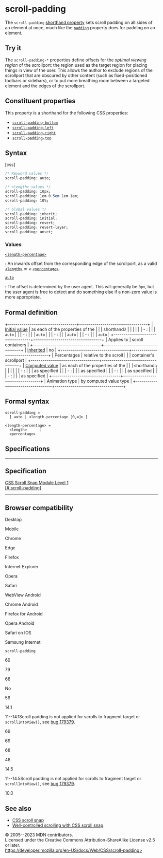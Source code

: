 scroll-padding
==============

The `scroll-padding` [shorthand property](shorthand_properties.md) sets
scroll padding on all sides of an element at once, much like the
[`padding`](padding.md) property does for padding on an element.

Try it
------

The `scroll-padding-*` properties define offsets for the *optimal
viewing region* of the scrollport: the region used as the target region
for placing things in view of the user. This allows the author to
exclude regions of the scrollport that are obscured by other content
(such as fixed-positioned toolbars or sidebars), or to put more
breathing room between a targeted element and the edges of the
scrollport.

Constituent properties
----------------------

This property is a shorthand for the following CSS properties:

- [`scroll-padding-bottom`](scroll-padding-bottom.md)
- [`scroll-padding-left`](scroll-padding-left.md)
- [`scroll-padding-right`](scroll-padding-right.md)
- [`scroll-padding-top`](scroll-padding-top.md)

Syntax
------

[css]

```css
/* Keyword values */
scroll-padding: auto;

/* <length> values */
scroll-padding: 10px;
scroll-padding: 1em 0.5em 1em 1em;
scroll-padding: 10%;

/* Global values */
scroll-padding: inherit;
scroll-padding: initial;
scroll-padding: revert;
scroll-padding: revert-layer;
scroll-padding: unset;
```

### Values

[`<length-percentage>`](length-percentage.md)

:   An inwards offset from the corresponding edge of the scrollport, as
    a valid [`<length>`](length.md) or a [`<percentage>`](percentage.md).

[`auto`](#auto)

:   The offset is determined by the user agent. This will generally be
    `0px`, but the user agent is free to detect and do something else if
    a non-zero value is more appropriate.

Formal definition
-----------------

+-----------------------------------+-----------------------------------+
| [Initial value](initial_value.md)    | as each of the properties of the  |
|                                   | shorthand:\                       |
|                                   |                                   |
|                                   | -   [](scroll-padding-bottom.md): |
|                                   |     `auto`                        |
|                                   | -   [](scroll-padding-left.md): |
|                                   |     `auto`                        |
|                                   | -   [](scroll-padding-right.md): |
|                                   |     `auto`                        |
|                                   | -   [](scroll-padding-top.md): |
|                                   |     `auto`                        |
+-----------------------------------+-----------------------------------+
| Applies to                        | scroll containers                 |
+-----------------------------------+-----------------------------------+
| [Inherited](inheritance.md)          | no                                |
+-----------------------------------+-----------------------------------+
| Percentages                       | relative to the scroll            |
|                                   | container\'s scrollport           |
+-----------------------------------+-----------------------------------+
| [Computed value](computed_value.md)  | as each of the properties of the  |
|                                   | shorthand:\                       |
|                                   |                                   |
|                                   | -   [](scroll-padding-bottom.md): |
|                                   |     as specified                  |
|                                   | -   [](scroll-padding-left.md): |
|                                   |     as specified                  |
|                                   | -   [](scroll-padding-right.md): |
|                                   |     as specified                  |
|                                   | -   [](scroll-padding-top.md): |
|                                   |     as specified                  |
+-----------------------------------+-----------------------------------+
| Animation type                    | by computed value type            |
+-----------------------------------+-----------------------------------+

Formal syntax
-------------

```
scroll-padding = 
  [ auto | <length-percentage [0,∞]> ]  

<length-percentage> = 
  <length>      |
  <percentage>  
```

Specifications
--------------

  ------------------------------------------------------------------------------------

Specification
  ------------------------------------------------------------------------------------

  [CSS Scroll Snap Module Level 1\
  [\#
  scroll-padding]](https://drafts.csswg.org/css-scroll-snap/#scroll-padding)

  ------------------------------------------------------------------------------------

Browser compatibility
---------------------

Desktop

Mobile

Chrome

Edge

Firefox

Internet Explorer

Opera

Safari

WebView Android

Chrome Android

Firefox for Android

Opera Android

Safari on IOS

Samsung Internet

`scroll-padding`

69

79

68

No

56

14.1

11--14.1Scroll padding is not applied for scrolls to fragment target or
`scrollIntoView()`, see [bug 179379](https://webkit.org/b/179379).

69

69

68

48

14.5

11--14.5Scroll padding is not applied for scrolls to fragment target or
`scrollIntoView()`, see [bug 179379](https://webkit.org/b/179379).

10.0

See also
--------

- [CSS scroll snap](css_scroll_snap.md)
- [Well-controlled scrolling with CSS scroll
    snap](https://web.dev/css-scroll-snap/)

© 2005--2023 MDN contributors.\
Licensed under the Creative Commons Attribution-ShareAlike License v2.5
or later.\
https://developer.mozilla.org/en-US/docs/Web/CSS/scroll-padding>
